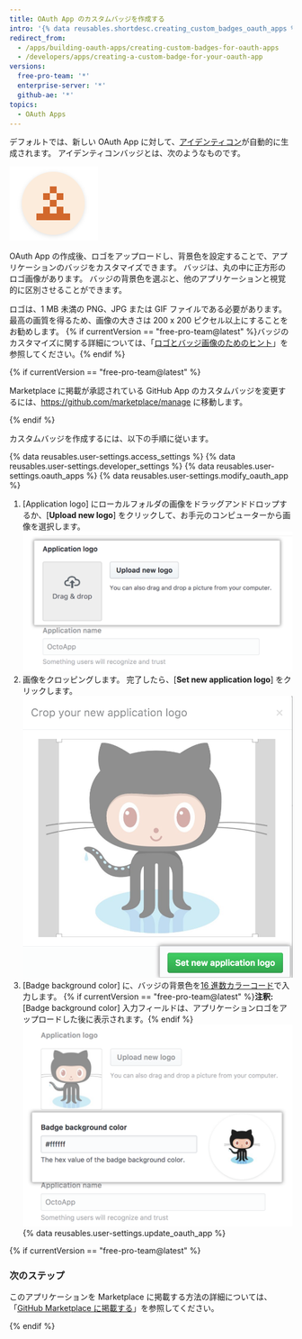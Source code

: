 ```yaml
---
title: OAuth App のカスタムバッジを作成する
intro: '{% data reusables.shortdesc.creating_custom_badges_oauth_apps %}'
redirect_from:
  - /apps/building-oauth-apps/creating-custom-badges-for-oauth-apps
  - /developers/apps/creating-a-custom-badge-for-your-oauth-app
versions:
  free-pro-team: '*'
  enterprise-server: '*'
  github-ae: '*'
topics:
  - OAuth Apps
---
```


デフォルトでは、新しい OAuth App に対して、[アイデンティコン](https://github.com/blog/1586-identicons)が自動的に生成されます。 アイデンティコンバッジとは、次のようなものです。

![アイデンティコン](/assets/images/identicon.png)

OAuth App の作成後、ロゴをアップロードし、背景色を設定することで、アプリケーションのバッジをカスタマイズできます。 バッジは、丸の中に正方形のロゴ画像があります。 バッジの背景色を選ぶと、他のアプリケーションと視覚的に区別させることができます。

ロゴは、1 MB 未満の PNG、JPG または GIF ファイルである必要があります。 最高の画質を得るため、画像の大きさは 200 x 200 ピクセル以上にすることをお勧めします。 {% if currentVersion == "free-pro-team@latest" %}バッジのカスタマイズに関する詳細については、「[ロゴとバッジ画像のためのヒント](/marketplace/listing-on-github-marketplace/writing-github-marketplace-listing-descriptions/#guidelines-for-logos)」を参照してください。{% endif %}

{% if currentVersion == "free-pro-team@latest" %}

Marketplace に掲載が承認されている GitHub App のカスタムバッジを変更するには、https://github.com/marketplace/manage に移動します。

{% endif %}

カスタムバッジを作成するには、以下の手順に従います。

{% data reusables.user-settings.access_settings %}
{% data reusables.user-settings.developer_settings %}
{% data reusables.user-settings.oauth_apps %}
{% data reusables.user-settings.modify_oauth_app %}
1. [Application logo] にローカルフォルダの画像をドラッグアンドドロップするか、[**Upload new logo**] をクリックして、お手元のコンピューターから画像を選択します。 ![ロゴをアップロード](/assets/images/oauth-apps/oauth_apps_upload_logo.png)
6. 画像をクロッピングします。 完了したら、[**Set new application logo**] をクリックします。 ![ロゴをトリミングして設定](/assets/images/oauth-apps/oauth_apps_crop_and_set_logo.png)
7. [Badge background color] に、バッジの背景色を[16 進数カラーコード](http://www.color-hex.com/)で入力します。 {% if currentVersion == "free-pro-team@latest" %}**注釈:** [Badge background color] 入力フィールドは、アプリケーションロゴをアップロードした後に表示されます。{% endif %} ![バッジの背景色](/assets/images/oauth-apps/oauth_apps_badge_background_color.png)
{% data reusables.user-settings.update_oauth_app %}

{% if currentVersion == "free-pro-team@latest" %}

### 次のステップ

このアプリケーションを Marketplace に掲載する方法の詳細については、「[GitHub Marketplace に掲載する](/marketplace/listing-on-github-marketplace/)」を参照してください。

{% endif %}
